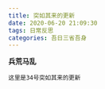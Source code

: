```yaml
---
title: 突如其来的更新
date: 2020-06-20 21:09:30
tags: 日常反思
categories: 吾日三省吾身
---
```

**兵荒马乱**

    这里是34号突如其来的更新